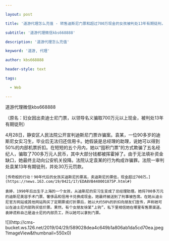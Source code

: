 ---
layout: post
title: '道游代理怎么充值 - 转售迪斯尼门票和超过700万现金的女孩被判处13年有期徒刑，并处30万元罚款。'
subtitle: '道游代理微信kbs668888'
description: '道游代理怎么充值'
keyword: '道游, 代理'
author: kbs668888
header-style: text
tags:
  - Web
---
道游代理微信kbs668888

（原名：妇女因出卖迪士尼门票，以领导名义骗取700万元以上现金，被判处13年有期徒刑）

4月28日，静安区人民法院公开宣判迪斯尼门票诈骗案。袁某，一位90多岁的迪斯尼女实习生，毕业后无法归还信用卡。她假装是总经理的助理，说她可以得到50%的内部机票折扣。在短短的五个月内，她以“囤积门票”的方式欺骗了五名经纪人，骗取了700多万元人民币，其中大部分钱都被挥霍掉了。由于无法填补资金缺口，她最终主动向公安机关投降。法院认定袁某的行为构成诈骗罪。法院一审判处袁某13年有期徒刑，并处30万元罚款。

    
    
    [传奇般的行动！90年代后的女孩买迪斯尼的票高，卖迪斯尼的票低，现金超过700万。](https://news.163.com/19/0421/17/EDA8VB440001875P.html#)
    
    袁婷，1990年后出生于上海的一个女孩，从迪斯尼的实习生变成了总经理助理。她将700多万元的迪斯尼美容手术门票、奢侈品和信用卡兑换成现金。她最终被送到了刑事被告席。在她从迪士尼官方网站或其他网站购买了定期票或打折票后，她以大约50%的折扣向朋友们宣传，声称她可以在迪士尼内部购买低价票。果然，有个女朋友徐某“上钩”，私下里相信她在哪里有售票渠道。袁婷谎称自己是迪士尼的内部员工，所以她可以拿到门票。

![](http://cms-
bucket.ws.126.net/2019/04/29/589028dea4c649b1a806ab1da5cd70ea.jpeg?imageView&thumbnail=550x0)  

  

